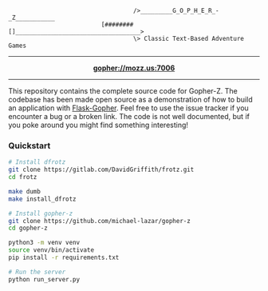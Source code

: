 ```text
                                   />_________G_O_P_H_E_R_-_Z___________
                          [########[]___________________________________>
                                   \> Classic Text-Based Adventure Games
```

---

<p align="center">
<b><a href="gopher://mozz.us:7006">gopher://mozz.us:7006</a></b>
</p>

---

This repository contains the complete source code for Gopher-Z. The codebase has
been made open source as a demonstration of how to build an application with
[Flask-Gopher](https://github.com/michael-lazar/flask-gopher). Feel free to use
the issue tracker if you encounter a bug or a broken link. The code is not well
documented, but if you poke around you might find something interesting!

### Quickstart

```bash
# Install dfrotz
git clone https://gitlab.com/DavidGriffith/frotz.git
cd frotz

make dumb
make install_dfrotz

# Install gopher-z
git clone https://github.com/michael-lazar/gopher-z
cd gopher-z

python3 -m venv venv
source venv/bin/activate
pip install -r requirements.txt

# Run the server
python run_server.py
```

